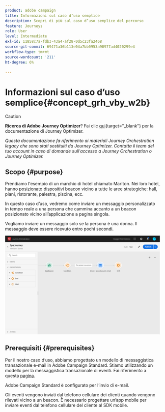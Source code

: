 ```yaml
---
product: adobe campaign
title: Informazioni sul caso d’uso semplice
description: Scopri di più sul caso d’uso semplice del percorso
feature: Journeys
role: User
level: Intermediate
exl-id: 11858c7a-fdb3-43a4-af28-0d5c23fa2468
source-git-commit: 69471a36b113e04a7bb0953a90977ad4020299e4
workflow-type: tm+mt
source-wordcount: '211'
ht-degree: 6%

---
```


# Informazioni sul caso d’uso semplice{#concept_grh_vby_w2b}


>[!CAUTION]
>
>**Ricerca di Adobe Journey Optimizer**? Fai clic [qui](https://experienceleague.adobe.com/it/docs/journey-optimizer/using/ajo-home){target="_blank"} per la documentazione di Journey Optimizer.
>
>
>_Questa documentazione fa riferimento ai materiali Journey Orchestration legacy che sono stati sostituiti da Journey Optimizer. Contatta il team del tuo account in caso di domande sull&#39;accesso a Journey Orchestration o Journey Optimizer._


## Scopo {#purpose}

Prendiamo l&#39;esempio di un marchio di hotel chiamato Marlton. Nei loro hotel, hanno posizionato dispositivi beacon vicino a tutte le aree strategiche: hall, piani, ristorante, palestra, piscina, ecc.

In questo caso d’uso, vedremo come inviare un messaggio personalizzato in tempo reale a una persona che cammina accanto a un beacon posizionato vicino all’applicazione a pagina singola.

Vogliamo inviare un messaggio solo se la persona è una donna. Il messaggio deve essere ricevuto entro pochi secondi.

![](../assets/journeyuc1_16.png)

## Prerequisiti {#prerequisites}

Per il nostro caso d’uso, abbiamo progettato un modello di messaggistica transazionale e-mail in Adobe Campaign Standard. Stiamo utilizzando un modello per la messaggistica transazionale di eventi. Fai riferimento a questa [pagina](https://experienceleague.adobe.com/docs/campaign-standard/using/communication-channels/transactional-messaging/getting-started-with-transactional-msg.html?lang=it).

Adobe Campaign Standard è configurato per l’invio di e-mail.

Gli eventi vengono inviati dal telefono cellulare dei clienti quando vengono rilevati vicino a un beacon. È necessario progettare un’app mobile per inviare eventi dal telefono cellulare del cliente al SDK mobile.
